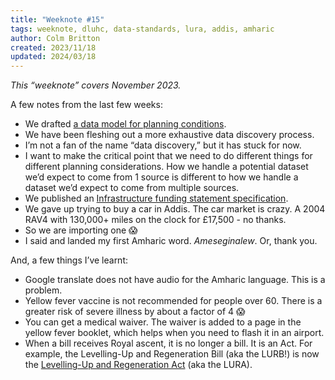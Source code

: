 ```yaml
---
title: "Weeknote #15"
tags: weeknote, dluhc, data-standards, lura, addis, amharic
author: Colm Britton
created: 2023/11/18
updated: 2024/03/18
---
```


*This “weeknote” covers November 2023.*

A few notes from the last few weeks:

* We drafted [a data model for planning conditions](https://miro.com/app/board/uXjVNRvkj-0=/).
* We have been fleshing out a more exhaustive data discovery process.
* I’m not a fan of the name “data discovery,” but it has stuck for now.
* I want to make the critical point that we need to do different things for different planning considerations. How we handle a potential dataset we’d expect to come from 1 source is different to how we handle a dataset we’d expect to come from multiple sources.
* We published an [Infrastructure funding statement specification](https://digital-land.github.io/specification/specification/infrastructure-funding-statement/).
* We gave up trying to buy a car in Addis. The car market is crazy. A 2004 RAV4 with 130,000+ miles on the clock for £17,500 - no thanks.
* So we are importing one 😱
* I said and landed my first Amharic word. *Ameseginalew*. Or, thank you.

And, a few things I’ve learnt:

* Google translate does not have audio for the Amharic language. This is a problem.
* Yellow fever vaccine is not recommended for people over 60. There is a greater risk of severe illness by about a factor of 4 😱
* You can get a medical waiver. The waiver is added to a page in the yellow fever booklet, which helps when you need to flash it in an airport.
* When a bill receives Royal ascent, it is no longer a bill. It is an Act. For example, the Levelling-Up and Regeneration Bill (aka the LURB!) is now the [Levelling-Up and Regeneration Act](https://www.legislation.gov.uk/ukpga/2023/55/enacted) (aka the LURA).
